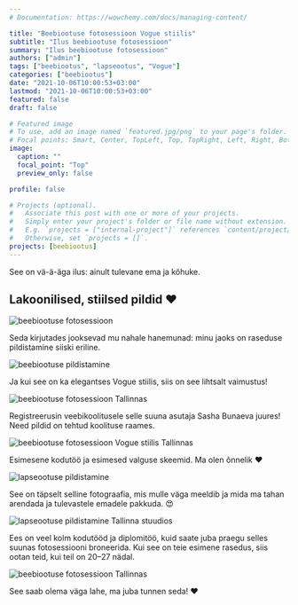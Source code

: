 ```yaml
---
# Documentation: https://wowchemy.com/docs/managing-content/

title: "Beebiootuse fotosessioon Vogue stiilis"
subtitle: "Ilus beebiootuse fotosessioon"
summary: "Ilus beebiootuse fotosessioon"
authors: ["admin"]
tags: ["beebiootus", "lapseootus", "Vogue"]
categories: ["beebiootus"]
date: "2021-10-06T10:00:53+03:00"
lastmod: "2021-10-06T10:00:53+03:00"
featured: false
draft: false

# Featured image
# To use, add an image named `featured.jpg/png` to your page's folder.
# Focal points: Smart, Center, TopLeft, Top, TopRight, Left, Right, BottomLeft, Bottom, BottomRight.
image:
  caption: ""
  focal_point: "Top"
  preview_only: false

profile: false

# Projects (optional).
#   Associate this post with one or more of your projects.
#   Simply enter your project's folder or file name without extension.
#   E.g. `projects = ["internal-project"]` references `content/project/deep-learning/index.md`.
#   Otherwise, set `projects = []`.
projects: [beebiootus]
---
```

See on vä-ä-äga ilus: ainult tulevane ema ja kõhuke.
## Lakoonilised, stiilsed pildid ❤️

![beebiootuse fotosessioon](./beebiootuse-fotosessioon-vogue-stiilis-1.jpg)

Seda kirjutades jooksevad mu nahale hanemunad: minu jaoks on raseduse pildistamine siiski eriline.

![beebiootuse pildistamine](./beebiootuse-fotosessioon-vogue-stiilis-2.jpg)

Ja kui see on ka elegantses Vogue stiilis, siis on see lihtsalt vaimustus!

![beebiootuse fotosessioon Tallinnas](./beebiootuse-fotosessioon-vogue-stiilis-3.jpg)

Registreerusin veebikoolitusele selle suuna asutaja Sasha Bunaeva juures! Need pildid on tehtud koolituse raames.

![beebiootuse fotosessioon Vogue stiilis Tallinnas](./beebiootuse-fotosessioon-vogue-stiilis-4.jpg)

Esimesene kodutöö ja esimesed valguse skeemid. Ma olen õnnelik ❤️

![lapseootuse pildistamine](./beebiootuse-fotosessioon-vogue-stiilis-5.jpg)

See on täpselt selline fotograafia, mis mulle väga meeldib ja mida ma tahan arendada ja tulevastele emadele pakkuda. 😍

![lapseootuse pildistamine Tallinna stuudios](./beebiootuse-fotosessioon-vogue-stiilis-6.jpg)

Ees on veel kolm kodutööd ja diplomitöö, kuid saate juba praegu selles suunas fotosessiooni broneerida. Kui see on teie esimene rasedus, siis ootan teid, kui teil on 20–27 nädal.

![beebiootuse fotosessioon Tallinnas](./beebiootuse-fotosessioon-vogue-stiilis-7.jpg)

See saab olema väga lahe, ma juba tunnen seda! ❤